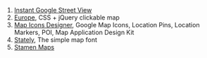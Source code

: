 1. [Instant Google Street View](http://www.instantstreetview.com/)
1. [Europe](http://winstonwolf.pl/clickable-maps/europe.html), CSS + jQuery clickable map
1. [Map Icons Designer](http://www.webiconset.com/map-icons/), Google Map Icons, Location Pins, Location Markers, POI, Map Application Design Kit
1. [Stately](http://intridea.github.io/stately/), The simple map font
1. [Stamen Maps](http://maps.stamen.com/#terrain/12/37.7706/-122.3782)